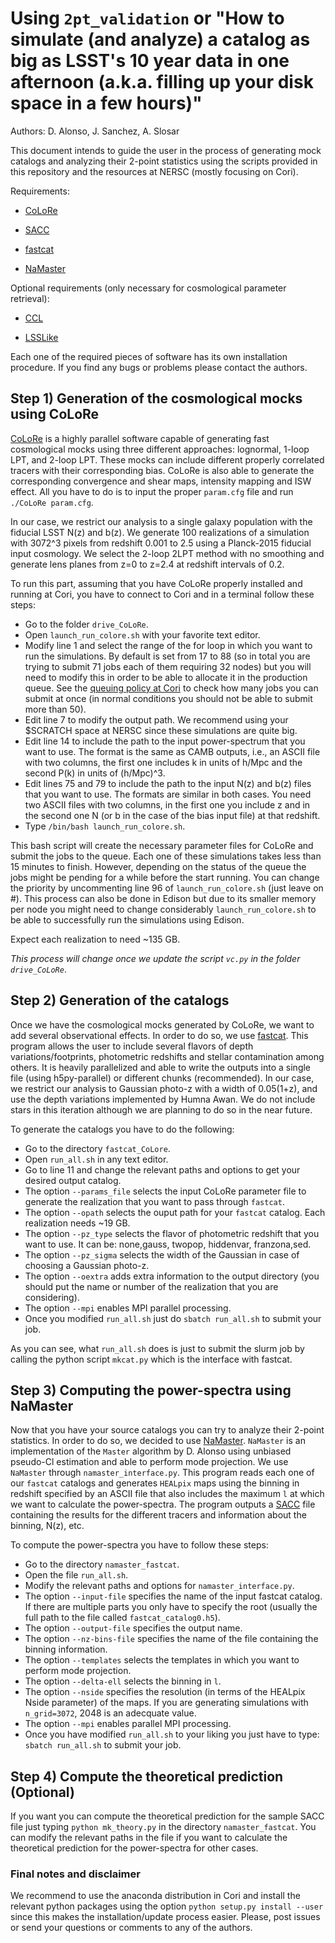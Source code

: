 # Using `2pt_validation` or "How to simulate (and analyze) a catalog as big as LSST's 10 year data in one afternoon (a.k.a. filling up your disk space in a few hours)"

Authors: D. Alonso, J. Sanchez, A. Slosar

This document intends to guide the user in the process of generating mock catalogs and analyzing their 2-point statistics using the scripts provided in this repository and the resources at NERSC (mostly focusing on Cori).

Requirements:

* [CoLoRe](https://github.com/damonge/colore)

* [SACC](https://github.com/LSSTDESC/sacc)

* [fastcat](https://github.com/slosar/fastcat)

* [NaMaster](https://github.com/damonge/namaster)

Optional requirements (only necessary for cosmological parameter retrieval):

* [CCL](https://github.com/LSSTDESC/CCL)

* [LSSLike](https://github.com/LSSTDESC/LSSLike)

Each one of the required pieces of software has its own installation procedure. If you find any bugs or problems please contact the authors.

## Step 1) Generation of the cosmological mocks using CoLoRe

[CoLoRe](https://github.com/damonge/colore) is a highly parallel software capable of generating fast cosmological mocks using three different approaches: lognormal, 1-loop LPT, and 2-loop LPT. These mocks can include different properly correlated tracers with their corresponding bias. CoLoRe is also able to generate the corresponding convergence and shear maps, intensity mapping and ISW effect. All you have to do is to input the proper `param.cfg` file and run `./CoLoRe param.cfg`.

In our case, we restrict our analysis to a single galaxy population with the fiducial LSST N(z) and b(z). We generate 100 realizations of a simulation with 3072^3 pixels from redshift 0.001 to 2.5 using a Planck-2015 fiducial input cosmology. We select the 2-loop 2LPT method with no smoothing and generate lens planes from z=0 to z=2.4 at redshift intervals of 0.2.

To run this part, assuming that you have CoLoRe properly installed and running at Cori, you have to connect to Cori and in a terminal follow these steps:

* Go to the folder `drive_CoLoRe`.
* Open `launch_run_colore.sh` with your favorite text editor.
* Modify line 1 and select the range of the for loop in which you want to run the simulations. By default is set from 17 to 88 (so in total you are trying to submit 71 jobs each of them requiring 32 nodes) but you will need to modify this in order to be able to allocate it in the production queue. See the [queuing policy at Cori](http://www.nersc.gov/users/computational-systems/cori/running-jobs/queues-and-policies/) to check how many jobs you can submit at once (in normal conditions you should not be able to submit more than 50). 
* Edit line 7 to modify the output path. We recommend using your $SCRATCH space at NERSC since these simulations are quite big.
* Edit line 14 to include the path to the input power-spectrum that you want to use. The format is the same as CAMB outputs, i.e., an ASCII file with two columns, the first one includes k in units of h/Mpc and the second P(k) in units of (h/Mpc)^3.
* Edit lines 75 and 79 to include the path to the input N(z) and b(z) files that you want to use. The formats are similar in both cases. You need two ASCII files with two columns, in the first one you include z and in the second one N (or b in the case of the bias input file) at that redshift.
* Type `/bin/bash launch_run_colore.sh`.

This bash script will create the necessary parameter files for CoLoRe and submit the jobs to the queue. Each one of these simulations takes less than 15 minutes to finish. However, depending on the status of the queue the jobs might be pending for a while before the start running. You can change the priority by uncommenting line 96 of `launch_run_colore.sh` (just leave on #). This process can also be done in Edison but due to its smaller memory per node you might need to change considerably `launch_run_colore.sh` to be able to successfully run the simulations using Edison.

Expect each realization to need ~135 GB.

_This process will change once we update the script `vc.py` in the folder `drive_CoLoRe`_.

## Step 2) Generation of the catalogs

Once we have the cosmological mocks generated by CoLoRe, we want to add several observational effects. In order to do so, we use [fastcat](https://github.com/slosar/fastcat). This program allows the user to include several flavors of depth variations/footprints, photometric redshifts and stellar contamination among others. It is heavily parallelized and able to write the outputs into a single file (using h5py-parallel) or different chunks (recommended). In our case, we restrict our analysis to Gaussian photo-z with a width of 0.05(1+z), and use the depth variations implemented by Humna Awan. We do not include stars in this iteration although we are planning to do so in the near future.

To generate the catalogs you have to do the following:

* Go to the directory `fastcat_CoLore`.
* Open `run_all.sh` in any text editor.
* Go to line 11 and change the relevant paths and options to get your desired output catalog.
* The option `--params_file` selects the input CoLoRe parameter file to generate the realization that you want to pass through `fastcat`.
* The option `--opath` selects the ouput path for your `fastcat` catalog. Each realization needs ~19 GB.
* The option `--pz_type` selects the flavor of photometric redshift that you want to use. It can be: none,gauss, twopop, hiddenvar, franzona,sed.
* The option `--pz_sigma` selects the width of the Gaussian in case of choosing a Gaussian photo-z.
* The option `--oextra` adds extra information to the output directory (you should put the name or number of the realization that you are considering).
* The option `--mpi` enables MPI parallel processing.
* Once you modified `run_all.sh` just do `sbatch run_all.sh` to submit your job.

As you can see, what `run_all.sh` does is just to submit the slurm job by calling the python script `mkcat.py` which is the interface with fastcat.

## Step 3) Computing the power-spectra using NaMaster

Now that you have your source catalogs you can try to analyze their 2-point statistics. In order to do so, we decided to use [NaMaster](https://github.com/damonge/namaster). `NaMaster` is an implementation of the `Master` algorithm by D. Alonso using unbiased pseudo-Cl estimation and able to perform mode projection. We use `NaMaster` through `namaster_interface.py`. This program reads each one of our `fastcat` catalogs and generates `HEALpix` maps using the binning in redshift specified by an ASCII file that also includes the maximum `l` at which we want to calculate the power-spectra. The program outputs a [SACC](https://github.com/LSSTDESC/SACC) file containing the results for the different tracers and information about the binning, N(z), etc.

To compute the power-spectra you have to follow these steps:

* Go to the directory `namaster_fastcat`.
* Open the file `run_all.sh`.
* Modify the relevant paths and options for `namaster_interface.py`. 
* The option `--input-file` specifies the name of the input fastcat catalog. If there are multiple parts you only have to specify the root (usually the full path to the file called `fastcat_catalog0.h5`).
* The option `--output-file` specifies the output name.
* The option `--nz-bins-file` specifies the name of the file containing the binning information.
* The option `--templates` selects the templates in which you want to perform mode projection.
* The option `--delta-ell` selects the binning in `l`.
* The option `--nside` specifies the resolution (in terms of the HEALpix Nside parameter) of the maps. If you are generating simulations with `n_grid=3072`, 2048 is an adecquate value.
* The option `--mpi` enables parallel MPI processing.
* Once you have modified `run_all.sh` to your liking you just have to type: `sbatch run_all.sh` to submit your job.

## Step 4) Compute the theoretical prediction (Optional)

If you want you can compute the theoretical prediction for the sample SACC file just typing `python mk_theory.py` in the directory `namaster_fastcat`. You can modify the relevant paths in the file if you want to calculate the theoretical prediction for the power-spectra for other cases.

### Final notes and disclaimer

We recommend to use the anaconda distribution in Cori and install the relevant python packages using the option `python setup.py install --user` since this makes the installation/update process easier. Please, post issues or send your questions or comments to any of the authors.


